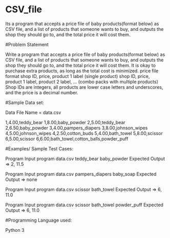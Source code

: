 # CSV_file
Its a program that accepts a price file of baby products(format below) as CSV file, and a list of products that someone wants to buy, and outputs the shop they should go to, and the total price it will cost them.

#Problem Statement

Write a program that accepts a price file of baby products(format below) as CSV file, and a list of products that someone wants to buy, and outputs the shop they should go to, and the total price it will cost them. It is okay to purchase extra products, as long as the total cost is minimized.
price file format
shop ID, price, product 1 label (single product)
shop ID, price, product 1 label, product 2 label, ... (combo packs with multiple products)
Shop IDs are integers, all products are lower case letters and underscores, and the price is a decimal number.

#Sample Data set:

Data File Name = data.csv

1,4.00,teddy_bear
1,8.00,baby_powder
2,5.00,teddy_bear
2,6.50,baby_powder
3,4.00,pampers_diapers
3,8.00,johnson_wipes
4,5.00,johnson_wipes
4,2.50,cotton_buds
5,4.00,bath_towel
5,8.00,scissor
6,5.00,scissor
6,6.00,bath_towel,cotton_balls,powder_puff

#Examples/ Sample Test Cases:

Program Input
program data.csv teddy_bear baby_powder
Expected Output
=> 2, 11.5

Program Input
program data.csv pampers_diapers baby_soap
Expected Output
=> none

Program Input
program data.csv scissor bath_towel
Expected Output
=> 6, 11.0

Program Input
program data.csv scissor bath_towel powder_puff
Expected Output
=> 6, 11.0

#Programming Language used:       

Python 3
